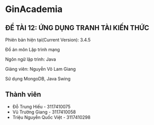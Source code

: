 # GinAcademia

## ĐỀ TÀI 12: ỨNG DỤNG TRANH TÀI KIẾN THỨC

Phiên bản hiện tại(Current Version): 3.4.5

Đồ án môn Lập trình mạng

Ngôn ngữ lập trình: Java

Giảng viên: Nguyễn Võ Lam Giang

Sử dụng MongoDB, Java Swing

## Thành viên

- Đỗ Trung Hiếu - 3117410075
- Vũ Trường Giang - 3117410058
- Triệu Nguyễn Quốc Việt - 3117410298
